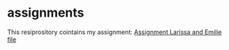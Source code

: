 # assignments
This resiprository cointains my assignment:
[Assignment Larissa and Emilie](http://htmlpreview.github.io/?https://github.com/LarissaTiU/assignments/blob/master/AEA.html)
<a href="https://github.com/LarissaTiU/assignments/blob/master/AEA_Larissa_Emilie.ipynb" download="Python">file</a>
